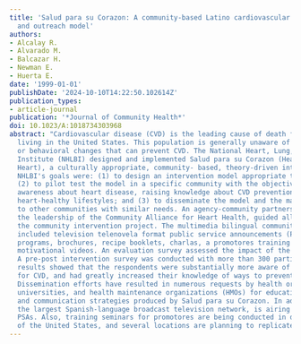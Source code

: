 ```yaml
---
title: 'Salud para su Corazon: A community-based Latino cardiovascular disease prevention
  and outreach model'
authors:
- Alcalay R.
- Alvarado M.
- Balcazar H.
- Newman E.
- Huerta E.
date: '1999-01-01'
publishDate: '2024-10-10T14:22:50.102614Z'
publication_types:
- article-journal
publication: '*Journal of Community Health*'
doi: 10.1023/A:1018734303968
abstract: "Cardiovascular disease (CVD) is the leading cause of death for Latinos
  living in the United States. This population is generally unaware of important lifestyle
  or behavioral changes that can prevent CVD. The National Heart, Lung, and Blood
  Institute (NHLBI) designed and implemented Salud para su Corazon (Health for Your
  Heart), a culturally appropriate, community- based, theory-driven intervention model.
  NHLBI's goals were: (1) to design an intervention model appropriate to Latino populations;
  (2) to pilot test the model in a specific community with the objectives of increasing
  awareness about heart disease, raising knowledge about CVD prevention, and promoting
  heart-healthy lifestyles; and (3) to disseminate the model and the materials developed
  to other communities with similar needs. An agency-community partnership, under
  the leadership of the Community Alliance for Heart Health, guided all stages of
  the community intervention project. The multimedia bilingual community intervention
  included television telenovela format public service announcements (PSAs), radio
  programs, brochures, recipe booklets, charlas, a promotores training manual, and
  motivational videos. An evaluation survey assessed the impact of the intervention.
  A pre-post intervention survey was conducted with more than 300 participants, and
  results showed that the respondents were substantially more aware of risk factors
  for CVD, and had greatly increased their knowledge of ways to prevent heart disease.
  Dissemination efforts have resulted in numerous requests by health organizations,
  universities, and health maintenance organizations (HMOs) for educational materials
  and communication strategies produced by Salud para su Corazon. In addition, Univision,
  the largest Spanish-language broadcast television network, is airing the initiative's
  PSAs. Also, training seminars for promotores are being conducted in different regions
  of the United States, and several locations are planning to replicate this study."
---
```

